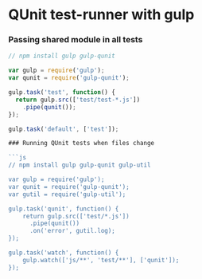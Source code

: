 # QUnit test-runner with gulp

### Passing shared module in all tests

```js
// npm install gulp gulp-qunit

var gulp = require('gulp');
var qunit = require('gulp-qunit');

gulp.task('test', function() {
  return gulp.src(['test/test-*.js'])
    .pipe(qunit());
});

gulp.task('default', ['test']);

### Running QUnit tests when files change

```js
// npm install gulp gulp-qunit gulp-util

var gulp = require('gulp');
var qunit = require('gulp-qunit');
var gutil = require('gulp-util');

gulp.task('qunit', function() {
    return gulp.src(['test/*.js'])
      .pipe(qunit())
      .on('error', gutil.log);
});

gulp.task('watch', function() {
    gulp.watch(['js/**', 'test/**'], ['qunit']);
});
```
